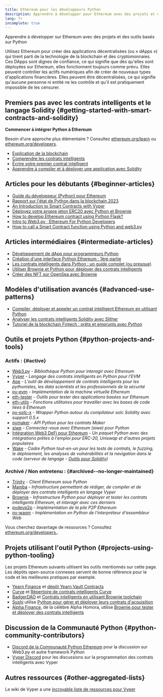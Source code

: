 ```yaml
---
title: Ethereum pour les développeurs Python
description: Apprendre à développer pour Ethereum avec des projets et des outils basés sur Python
lang: fr
incomplete: true
---
```


<FeaturedText>Apprendre à développer sur Ethereum avec des projets et des outils basés sur Python</FeaturedText>

Utilisez Ethereum pour créer des applications décentralisées (ou « dApps ») qui tirent parti de la technologie de la blockchain et des cryptomonnaies. Ces DApps sont dignes de confiance, ce qui signifie que dès qu'elles sont déployées sur Ethereum, elles fonctionnent toujours comme prévu. Elles peuvent contrôler les actifs numériques afin de créer de nouveaux types d'applications financières. Elles peuvent être décentralisées, ce qui signifie qu'aucune personne ni entité ne les contrôle et qu'il est pratiquement impossible de les censurer.

## Premiers pas avec les contrats intelligents et le langage Solidity {#getting-started-with-smart-contracts-and-solidity}

**Commencer à intégrer Python à Ethereum**

Besoin d’une approche plus élémentaire ? Consultez [ethereum.org/learn](/learn/) ou [ethereum.org/developers](/developers/).

- [Explication de la blockchain](https://kauri.io/article/d55684513211466da7f8cc03987607d5/blockchain-explained)
- [Comprendre les contrats intelligents](https://kauri.io/article/e4f66c6079e74a4a9b532148d3158188/ethereum-101-part-5-the-smart-contract)
- [Écrire votre premier contrat intelligent](https://kauri.io/article/124b7db1d0cf4f47b414f8b13c9d66e2/remix-ide-your-first-smart-contract)
- [Apprendre à compiler et à déployer une application avec Solidity](https://kauri.io/article/973c5f54c4434bb1b0160cff8c695369/understanding-smart-contract-compilation-and-deployment)

## Articles pour les débutants {#beginner-articles}

- [Guide du développeur (Python) pour Ethereum](https://snakecharmers.ethereum.org/a-developers-guide-to-ethereum-pt-1/)
- [Rapport sur l'état de Python dans la blockchain 2023](https://tradingstrategy.ai/blog/the-state-of-python-in-blockchain-in-2023)
- [An Introduction to Smart Contracts with Vyper](https://kauri.io/#collections/Getting%20Started/an-introduction-to-smart-contracts-with-vyper/)
- [Déployez votre propre jeton ERC20 avec Python et Brownie](https://betterprogramming.pub/python-blockchain-token-deployment-tutorial-create-an-erc20-77a5fd2e1a58)
- [How to develop Ethereum contract using Python Flask?](https://medium.com/coinmonks/how-to-develop-ethereum-contract-using-python-flask-9758fe65976e)
- [Intro to Web3.py · Ethereum For Python Developers](https://www.dappuniversity.com/articles/web3-py-intro)
- [How to call a Smart Contract function using Python and web3.py](https://stackoverflow.com/questions/57580702/how-to-call-a-smart-contract-function-using-python-and-web3-py)

## Articles intermédiaires {#intermediate-articles}

- [Développement de dApp pour programmeurs Python](https://levelup.gitconnected.com/dapps-development-for-python-developers-f52b32b54f28)
- [Création d'une interface Python Ethereum : 1ère partie](https://hackernoon.com/creating-a-python-ethereum-interface-part-1-4d2e47ea0f4d)
- [Les contrats intelligents dans Python : un guide complet (ou presque)](https://hackernoon.com/ethereum-smart-contracts-in-python-a-comprehensive-ish-guide-771b03990988)
- [Utiliser Brownie et Python pour déployer des contrats intelligents](https://dev.to/patrickalphac/using-brownie-for-to-deploy-smart-contracts-1kkp)
- [Créer des NFT sur OpenSea avec Brownie](https://www.freecodecamp.org/news/how-to-make-an-nft-and-render-on-opensea-marketplace/)

## Modèles d'utilisation avancés {#advanced-use-patterns}

- [Compiler, déployer et appeler un contrat intelligent Ethereum en utilisant Python](https://yohanes.gultom.id/2018/11/28/compiling-deploying-and-calling-ethereum-smartcontract-using-python/)
- [Analyser les contrats intelligents Solidity avec Slither](https://kauri.io/#collections/DevOps/analyze-solidity-smart-contracts-with-slither/#analyze-solidity-smart-contracts-with-slither)
- [Tutoriel de la blockchain Fintech : prêts et emprunts avec Python](https://blog.chain.link/blockchain-fintech-defi-tutorial-lending-borrowing-python/)

## Outils et projets Python {#python-projects-and-tools}

### Actifs : {#active}

- [Web3.py](https://github.com/ethereum/web3.py) - _Bibliothèque Python pour interagir avec Ethereum_
- [Vyper](https://github.com/ethereum/vyper/) - _Langage des contrats intelligents en Python pour l'EVM_
- [Ape](https://github.com/ApeWorX/ape) - _L'outil de développement de contrats intelligents pour les pythonistes, les data scientists et les professionnels de la sécurité_
- [py-evm](https://github.com/ethereum/py-evm) - _Implémentation de la machine virtuelle Ethereum_
- [eth-tester](https://github.com/ethereum/eth-tester) - _Outils pour tester des applications basées sur Ethereum_
- [eth-utils](https://github.com/ethereum/eth-utils/) - _Fonctions utilitaires pour travailler avec les bases de code liées à Ethereum_
- [py-solc-x](https://pypi.org/project/py-solc-x/) - _Wrapper Python autour du compilateur solc Solidity avec support 0.5.x_
- [pymaker](https://github.com/makerdao/pymaker) - _API Python pour les contrats Maker_
- [siwe](https://github.com/signinwithethereum/siwe-py) - _Connectez-vous avec Ethereum (siwe) pour Python_
- [Intégration Web3 DeFi pour Ethereum](https://github.com/tradingstrategy-ai/web3-ethereum-defi) - _Un paquet Python avec des intégrations prêtes à l'emploi pour ERC-20, Uniswap et d'autres projets populaires_
- [Wake](https://getwake.io) - _Cadre Python tout-en-un pour les tests de contrats, le fuzzing, le déploiement, les analyses de vulnérabilités et la navigation dans le code (serveur de langage - [Outils pour Solidity](https://marketplace.visualstudio.com/items?itemName=AckeeBlockchain.tools-for-solidity))_

### Archivé / Non entretenu : {#archived--no-longer-maintained}

- [Trinity](https://github.com/ethereum/trinity) - _Client Ethereum sous Python_
- [Mamba](https://github.com/arjunaskykok/mamba) - _Infrastructure permettant de rédiger, de compiler et de déployer des contrats intelligents en langage Vyper_
- [Brownie](https://github.com/eth-brownie/brownie) - _Infrastructure Python pour déployer et tester les contrats intelligents Ethereum, et interagir avec ces derniers_
- [pydevp2p](https://github.com/ethereum/pydevp2p) - _Implémentation de la pile P2P Ethereum_
- [py-wasm](https://github.com/ethereum/py-wasm) - _Implémentation en Python de l'interpréteur d'assembleur Web_

Vous cherchez davantage de ressources ? Consultez [ethereum.org/developers.](/developers/).

## Projets utilisant l'outil Python {#projects-using-python-tooling}

Les projets Ethereum suivants utilisent les outils mentionnés sur cette page. Les dépôts open-source connexes servent de bonne référence pour le code et les meilleures pratiques par exemple.

- [Yearn Finance](https://yearn.finance/) et [dépôt Yearn Vault Contracts](https://github.com/yearn/yearn-vaults)
- [Curve](https://curve.fi/) et [Répertoire de contrats intelligents Curve](https://github.com/curvefi/curve-contract)
- [BadgerDAO](https://badger.com/) et [Contrats intelligents en utilisant Brownie toolchain](https://github.com/Badger-Finance/badger-system)
- [Sushi](https://sushi.com/) utilise [Python pour gérer et déployer leurs contrats d'acquisition](https://github.com/sushiswap/sushi-vesting-protocols)
- [Alpha Finance](https://alphafinance.io/), de la célèbre Alpha Homora, utilise [Brownie pour tester et déployer des contrats intelligents](https://github.com/AlphaFinanceLab/alpha-staking-contract)

## Discussion de la Communauté Python {#python-community-contributors}

- [Discord de la Communauté Python Ethereum](https://discord.gg/9zk7snTfWe) pour la discussion sur Web3.py et autre framework Python
- [Vyper Discord](https://discord.gg/SdvKC79cJk) pour les discussions sur la programmation des contrats intelligents avec Vyper

## Autres ressources {#other-aggregated-lists}

Le wiki de Vyper a une [incroyable liste de ressources pour Vyper](https://github.com/vyperlang/vyper/wiki/Vyper-tools-and-resources)